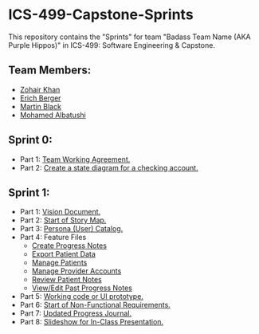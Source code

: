 # ICS-499-Capstone-Sprints
This repository contains the "Sprints" for team "Badass Team Name (AKA Purple Hippos)" in ICS-499: Software Engineering & Capstone.

## Team Members:
- [Zohair Khan](https://github.com/Zohair-Khan)
- [Erich Berger](https://github.com/ErichBerger)
- [Martin Black](https://github.com/martinblackd23d)
- [Mohamed Albatushi](https://github.com/albM23)

## Sprint 0:
- Part 1: [Team Working Agreement.](https://github.com/Zohair-Khan/ICS-499-Capstone-Sprints/blob/main/Sprint0/submission/Team%20Agreement.pdf)
- Part 2: [Create a state diagram for a checking account.](https://github.com/Zohair-Khan/ICS-499-Capstone-Sprints/blob/main/Sprint0/submission/Part01_ATM%20State%20Diagram.png)

## Sprint 1:

- Part 1: [Vision Document.](https://github.com/Zohair-Khan/ICS-499-Capstone-Sprints/tree/main)
- Part 2: [Start of Story Map.](https://github.com/Zohair-Khan/ICS-499-Capstone-Sprints/tree/main)
- Part 3: [Persona (User) Catalog.](https://github.com/Zohair-Khan/ICS-499-Capstone-Sprints/tree/main)
- Part 4: Feature Files
  - [Create Progress Notes](https://github.com/Zohair-Khan/ICS-499-Capstone-Sprints/blob/main/Sprint1/submission/Feature_%20Create%20Progress%20Notes_.pdf)
  - [Export Patient Data](https://github.com/Zohair-Khan/ICS-499-Capstone-Sprints/blob/main/Sprint1/submission/Feature_%20Export%20patient%20data.pdf)
  - [Manage Patients](https://github.com/Zohair-Khan/ICS-499-Capstone-Sprints/blob/main/Sprint1/submission/Feature_%20Manage%20Patients.pdf)
  - [Manage Provider Accounts](https://github.com/Zohair-Khan/ICS-499-Capstone-Sprints/blob/main/Sprint1/submission/Feature_%20Manage%20Provider%20Accounts.pdf)
  - [Review Patient Notes](https://github.com/Zohair-Khan/ICS-499-Capstone-Sprints/blob/main/Sprint1/submission/Feature_%20Review%20Patient%20Notes.pdf)
  - [View/Edit Past Progress Notes](https://github.com/Zohair-Khan/ICS-499-Capstone-Sprints/blob/main/Sprint1/submission/Feature_%20View_Edit%20Past%20Progress%20Notes_.pdf)
- Part 5: [Working code or UI prototype.](https://github.com/Zohair-Khan/ICS-499-Capstone-Sprints/tree/main/Sprint1/submission/Code)
- Part 6: [Start of Non-Functional Requirements.](https://github.com/Zohair-Khan/ICS-499-Capstone-Sprints/blob/main/Sprint1/submission/Non%20Functional%20Requirements.pdf)
- Part 7: [Updated Progress Journal.](https://github.com/Zohair-Khan/ICS-499-Capstone-Sprints/blob/main/Sprint1/submission/ICS%20499%20-%20Progress%20Journal%20-%20Team%20Badass%20Purple%20Hippos.pdf)
- Part 8: [Slideshow for In-Class Presentation.](https://github.com/Zohair-Khan/ICS-499-Capstone-Sprints/blob/main/Sprint1/submission/Class%20Presentation.pdf)

